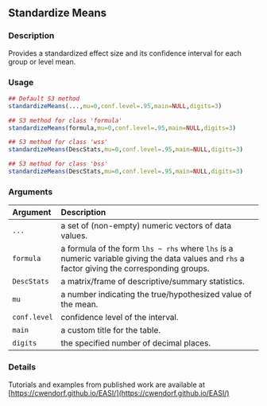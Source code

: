 ## Standardize Means

### Description

Provides a standardized effect size and its confidence interval for each group or level mean.

### Usage

```r
## Default S3 method
standardizeMeans(...,mu=0,conf.level=.95,main=NULL,digits=3)

## S3 method for class 'formula'
standardizeMeans(formula,mu=0,conf.level=.95,main=NULL,digits=3)

## S3 method for class 'wss'
standardizeMeans(DescStats,mu=0,conf.level=.95,main=NULL,digits=3)

## S3 method for class 'bss'
standardizeMeans(DescStats,mu=0,conf.level=.95,main=NULL,digits=3)
```

### Arguments

Argument | Description
:-- | :--
```...``` | a set of (non-empty) numeric vectors of data values.
```formula``` | a formula of the form `lhs ~ rhs` where `lhs` is a numeric variable giving the data values and `rhs` a factor giving the corresponding groups.
```DescStats``` | a matrix/frame of descriptive/summary statistics.
```mu``` | a number indicating the true/hypothesized value of the mean.
```conf.level``` | confidence level of the interval.
```main``` | a custom title for the table.
```digits``` | the specified number of decimal places.

### Details

Tutorials and examples from published work are available at [https://cwendorf.github.io/EASI/](https://cwendorf.github.io/EASI/) 
